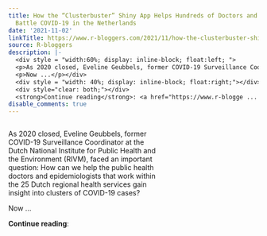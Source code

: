 ```yaml
---
title: How the “Clusterbuster” Shiny App Helps Hundreds of Doctors and Epidemiologists
  Battle COVID-19 in the Netherlands
date: '2021-11-02'
linkTitle: https://www.r-bloggers.com/2021/11/how-the-clusterbuster-shiny-app-helps-hundreds-of-doctors-and-epidemiologists-battle-covid-19-in-the-netherlands/
source: R-bloggers
description: |-
  <div style = "width:60%; display: inline-block; float:left; ">
  <p>As 2020 closed, Eveline Geubbels, former COVID-19 Surveillance Coordinator at the Dutch National Institute for Public Health and the Environment (RIVM), faced an important question: How can we help the public health doctors and epidemiologists that work within the 25 Dutch regional health services gain insight into clusters of COVID-19 cases?</p>
  <p>Now ...</p></div>
  <div style = "width: 40%; display: inline-block; float:right;"></div>
  <div style="clear: both;"></div>
  <strong>Continue reading</strong>: <a href="https://www.r-blogge ...
disable_comments: true
---
```

<div style = "width:60%; display: inline-block; float:left; ">
<p>As 2020 closed, Eveline Geubbels, former COVID-19 Surveillance Coordinator at the Dutch National Institute for Public Health and the Environment (RIVM), faced an important question: How can we help the public health doctors and epidemiologists that work within the 25 Dutch regional health services gain insight into clusters of COVID-19 cases?</p>
<p>Now ...</p></div>
<div style = "width: 40%; display: inline-block; float:right;"></div>
<div style="clear: both;"></div>
<strong>Continue reading</strong>: <a href="https://www.r-blogge ...